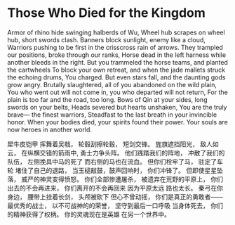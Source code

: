 # Those Who Died for the Kingdom

Armor of rhino hide
swinging halberds of Wu,
Wheel hub scrapes on wheel hub,
short swords clash.
Banners block sunlight,
enemy like a cloud,
Warriors pushing to be first
in the crisscross rain of arrows.
They trampled our positions,
broke through our ranks,
Horse dead in the left harness
while another bleeds in the right.
But you trammeled the horse teams,
and planted the cartwheels
To block your own retreat,
and when the jade mallets struck the echoing drums,
You charged.
But even stars fall,
and the daunting gods grow angry.
Brutally slaughtered, all of you
abandoned on the wild plain,
You who went out will not come in,
you who departed will not return,
For the plain is too far
and the road, too long.
Bows of Qin at your sides,
long swords on your belts,
Heads severed
but hearts unshaken,
You are the truly brave—
the finest warriors,
Steadfast to the last breath
in your invincible honor.
When your bodies died,
your spirits found their power.
Your souls are now heroes
in another world.

犀牛皮铠甲
挥舞着吴戟，
轮毂刮擦轮毂，
短剑交锋。
旌旗遮挡阳光，
敌人如云，
在纵横交错的箭雨中,
勇士力争头阵。
他们践踏我们的阵地，
冲散了我们的队伍，
左侧挽具中马的死了
而右侧的马也在流血。
但你们栓牢了马，
驻定了车轮
堵住了自己的退路，
当玉槌敲鼓，鼓声回响时，
你们冲锋了。
但即使星星坠落，
威严的神灵变得愤怒。
你们全部惨遭屠杀，
被遗弃在荒野的平原上，
你们出去的不会再进来，
你们离开的不会再回来
因为平原太远
路也太长。
秦弓在你身边，
腰带上挂着长剑，
头颅被砍下
但心不曾动摇，
你们是真正的勇敢者——
最优秀的战士，
以不可战神的的荣誉，
坚守到最后一口呼吸
当身体死去，
你们的精神获得了权柄。
你的灵魂现在是英雄
在另一个世界中。
